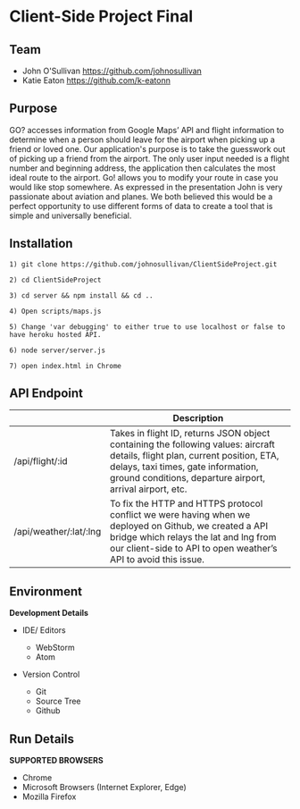 
# Client-Side Project Final

## Team

* John O'Sullivan <a href="https://github.com/johnosullivan">https://github.com/johnosullivan</a> 
* Katie Eaton  <a href="https://github.com/k-eatonn ">https://github.com/k-eatonn </a> 

## Purpose
GO? accesses information from Google Maps’ API and flight information to determine when a person should leave for the airport when picking up a friend or loved one. Our application's purpose is to take the guesswork out of picking up a friend from the airport. The only user input needed is a flight number and beginning address, the application then calculates the most ideal route to the airport. Go! allows you to modify your route in case you would like stop somewhere. As expressed in the presentation John is very passionate about aviation and planes. We both believed this would be a perfect opportunity to use different forms of data to create a tool that is simple and universally beneficial. 

## Installation

```
1) git clone https://github.com/johnosullivan/ClientSideProject.git

2) cd ClientSideProject

3) cd server && npm install && cd ..

4) Open scripts/maps.js

5) Change 'var debugging' to either true to use localhost or false to have heroku hosted API. 

6) node server/server.js

7) open index.html in Chrome

```

## API Endpoint 

|                        | Description                                                                                                                                                                                                                      |
|------------------------|----------------------------------------------------------------------------------------------------------------------------------------------------------------------------------------------------------------------------------|
| /api/flight/:id        | Takes in flight ID, returns JSON object containing the following values: aircraft details, flight plan, current position, ETA, delays, taxi times, gate information, ground conditions, departure airport, arrival airport, etc. |
| /api/weather/:lat/:lng | To fix the HTTP and HTTPS protocol conflict we were having when we deployed on Github, we created a API bridge which relays the lat and lng from our client-side to API to open weather’s API to avoid this issue.               |

## Environment
__Development Details__

*  IDE/ Editors
	* WebStorm
	* Atom

* Version Control
    * Git
    * Source Tree
    * Github

## Run Details
__SUPPORTED BROWSERS__

* Chrome
* Microsoft Browsers (Internet Explorer, Edge)
* Mozilla Firefox
